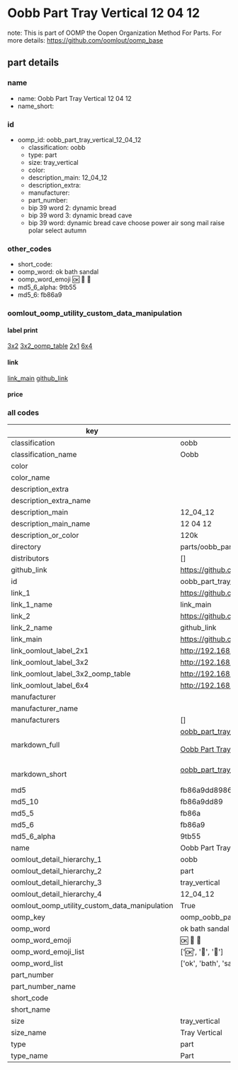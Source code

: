 # Oobb Part Tray Vertical 12 04 12  

note: This is part of OOMP the Oopen Organization Method For Parts. For more details: https://github.com/oomlout/oomp_base

##  part details





### name
* name: Oobb Part Tray Vertical 12 04 12
* name_short: 
### id
* oomp_id: oobb_part_tray_vertical_12_04_12
  * classification: oobb
  * type: part
  * size: tray_vertical
  * color: 
  * description_main: 12_04_12
  * description_extra: 
  * manufacturer: 
  * part_number: 
  * bip 39 word 2: dynamic bread
  * bip 39 word 3: dynamic bread cave
  * bip 39 word: dynamic bread cave choose power air song mail raise polar select autumn

### other_codes
* short_code: 
* oomp_word: ok bath sandal
* oomp_word_emoji :ok: :bath: :sandal:
* md5_6_alpha: 9tb55
* md5_6: fb86a9






### oomlout_oomp_utility_custom_data_manipulation
#### label print
[3x2](http://192.168.1.245:1112/?label=oomp%209tb55)
[3x2_oomp_table](http://192.168.1.107:1112/?label=oomp%209tb55)
[2x1](http://192.168.1.242:1112/?label=oomp%209tb55)
[6x4](http://192.168.1.55:1112/?label=oomp%209tb55)    

#### link

[link_main](https://github.com/oomlout/oomlout_oomp_current_version_messy/tree/main/parts/oobb_part_tray_vertical_12_04_12) [github_link](https://github.com/oomlout/oomlout_oomp_part_src/tree/main/parts/oobb_part_tray_vertical_12_04_12)                             

#### price







### all codes 
| key | value |  
| --- | --- |  
| classification | oobb |  
| classification_name | Oobb |  
| color |  |  
| color_name |  |  
| description_extra |  |  
| description_extra_name |  |  
| description_main | 12_04_12 |  
| description_main_name | 12 04 12 |  
| description_or_color | 120k |  
| directory | parts/oobb_part_tray_vertical_12_04_12 |  
| distributors | [] |  
| github_link | https://github.com/oomlout/oomlout_oomp_part_src/tree/main/parts/oobb_part_tray_vertical_12_04_12 |  
| id | oobb_part_tray_vertical_12_04_12 |  
| link_1 | https://github.com/oomlout/oomlout_oomp_current_version_messy/tree/main/parts/oobb_part_tray_vertical_12_04_12 |  
| link_1_name | link_main |  
| link_2 | https://github.com/oomlout/oomlout_oomp_part_src/tree/main/parts/oobb_part_tray_vertical_12_04_12 |  
| link_2_name | github_link |  
| link_main | https://github.com/oomlout/oomlout_oomp_current_version_messy/tree/main/parts/oobb_part_tray_vertical_12_04_12 |  
| link_oomlout_label_2x1 | http://192.168.1.242:1112/?label=oomp%209tb55 |  
| link_oomlout_label_3x2 | http://192.168.1.245:1112/?label=oomp%209tb55 |  
| link_oomlout_label_3x2_oomp_table | http://192.168.1.107:1112/?label=oomp%209tb55 |  
| link_oomlout_label_6x4 | http://192.168.1.55:1112/?label=oomp%209tb55 |  
| manufacturer |  |  
| manufacturer_name |  |  
| manufacturers | [] |  
| markdown_full | [oobb_part_tray_vertical_12_04_12](https://github.com/oomlout/oomlout_oomp_current_version_messy/tree/main/parts/oobb_part_tray_vertical_12_04_12)<br>[](https://github.com/oomlout/oomlout_oomp_current_version_messy/tree/main/parts/oobb_part_tray_vertical_12_04_12)<br>[Oobb Part Tray Vertical 12 04 12](https://github.com/oomlout/oomlout_oomp_current_version_messy/tree/main/parts/oobb_part_tray_vertical_12_04_12)<br><br> |  
| markdown_short | [oobb_part_tray_vertical_12_04_12](https://github.com/oomlout/oomlout_oomp_current_version_messy/tree/main/parts/oobb_part_tray_vertical_12_04_12)<br><br> |  
| md5 | fb86a9dd898639e415d4a2844986da26 |  
| md5_10 | fb86a9dd89 |  
| md5_5 | fb86a |  
| md5_6 | fb86a9 |  
| md5_6_alpha | 9tb55 |  
| name | Oobb Part Tray Vertical 12 04 12 |  
| oomlout_detail_hierarchy_1 | oobb |  
| oomlout_detail_hierarchy_2 | part |  
| oomlout_detail_hierarchy_3 | tray_vertical |  
| oomlout_detail_hierarchy_4 | 12_04_12 |  
| oomlout_oomp_utility_custom_data_manipulation | True |  
| oomp_key | oomp_oobb_part_tray_vertical_12_04_12 |  
| oomp_word | ok bath sandal |  
| oomp_word_emoji | :ok: :bath: :sandal: |  
| oomp_word_emoji_list | [':ok:', ':bath:', ':sandal:'] |  
| oomp_word_list | ['ok', 'bath', 'sandal'] |  
| part_number |  |  
| part_number_name |  |  
| short_code |  |  
| short_name |  |  
| size | tray_vertical |  
| size_name | Tray Vertical |  
| type | part |  
| type_name | Part |  

